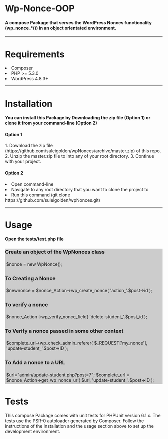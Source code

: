<h1>Wp-Nonce-OOP</h1>
<h4>A compose Package that serves the WordPress Nonces functionality (wp_nonce_*()) in an object orientated environment.</h4>
 <hr>
<h1>Requirements</h1>
<li>Composer</li>
<li>PHP >= 5.3.0</li>
<li>WordPress 4.8.3+</li>

<hr>

<h1>Installation</h1>
<h4>You can install this Package by Downloading the zip file (Option 1) or clone it from your command-line (Option 2) </h4>

<h4>Option 1</h4>
1. Download the  zip file (https://github.com/suleigolden/wpNonces/archive/master.zip) of this repo.
2. Unzip the master.zip file to into any of your root directory.
3. Continue with your project.

<h4>Option 2</h4>
<li>Open command-line</li>
<li>Navigate to any root directory that you want to clone the project to</li>
<li>Run this command (git clone https://github.com/suleigolden/wpNonces.git)</li>

<hr>



<h1>Usage</h1>
<h4>Open the tests/test.php file</h4>
<div style="background-color: #CCC;">
  <h3>Create an object of the WpNonces class</h3>
   <p style="background-color: #CCC; padding: 4px;">
        $nonce = new WpNonce();
   </p>
   <h3>To Creating a Nonce</h3>
   <p style="background-color: #CCC; padding: 4px;">
        $newnonce = $nonce_Action->wp_create_nonce( 'action_'.$post->id );
   </p>
   <h3>To verify a nonce</h3>
   <p style="background-color: #CCC; padding: 4px;">
        $nonce_Action->wp_verify_nonce_field( 'delete-student_'.$post_id );
   </p>
   <h3>To Verify a nonce passed in some other context</h3>
   <p style="background-color: #CCC; padding: 4px;">
        $complete_url->wp_check_admin_referer( $_REQUEST['my_nonce'], 'update-student_'.$post->ID );
   </p>
   <h3>To Add a nonce to a URL</h3>
   <p style="background-color: #CCC; padding: 4px;">
       $url="admin/update-student.php?post=7";
	   $complete_url = $nonce_Action->get_wp_nonce_url( $url, 'update-student_'.$post->ID );
   </p>

</div>


<h1>Tests</h1>
<p>This compose Package comes with unit tests for PHPUnit version 6.1.x. The tests use the PSR-0 autoloader generated by Composer.
Follow the instructions of the Installation and the usage section above
to set up the development environment.</p>


